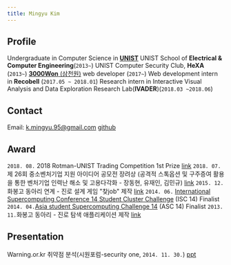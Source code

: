 ```yaml
---
title: Mingyu Kim
---
```


## Profile
Undergraduate in Computer Science in [**UNIST**](http://www.unist.ac.kr)
UNIST School of **Electrical & Computer Engineering**(`2013~`)
UNIST Computer Security Club, **HeXA** (`2013~`)
[**3000Won** (삼천원)](https://3000won.com) web developer (`2017~`)
Web development intern in **Recobell** (`2017.05 ~ 2018.01`)
Research intern in Interactive Visual Analysis and Data Exploration Research Lab(**IVADER**)(`2018.03 ~2018.06`)

## Contact
Email: k.mingyu.95@gmail.com
[github](https://github.com/mango-tree)

## Award

`2018. 08.` 2018 Rotman-UNIST Trading Competition 1st Prize [link](http://ciet.unist.ac.kr/%ed%8a%b8%eb%a0%88%ec%9d%b4%eb%94%a9-%ea%b2%bd%ec%a7%84%eb%8c%80%ed%9a%8c/%ea%b2%b0%ea%b3%bc/)
`2018. 07.` 제 26회 중소벤처기업 지원 아이디어 공모전 장려상 (공격적 스톡옵션 및 구주증여 활용을 통한 벤처기업 인력난 해소 및 고용다각화 - 장동현, 유재인, 김민규) [link](http://news.heraldcorp.com/view.php?ud=20180726000374)
`2015. 12.` 화봉고 동아리 연계 - 진로 설계 게임 "찾job" 제작 [link](http://www.ujeil.com/news/articleView.html?idxno=124243)
`2014. 06.` [International Supercomputing Conference 14 Student Cluster Challenge](http://www.isc-events.com/isc14/student-cluster-competition.html) (ISC 14) Finalist
`2014. 04.`[Asia student Supercomputing Challenge 14](http://www.asc-events.org/ASC14/index14en.php) (ASC 14) Finalist
`2013. 11.`화봉고 동아리 - 진로 탐색 애플리케이션 제작 [link](http://www.newsis.com/ar_detail/view.html?ar_id=NISX20131106_0012492743&cID=10814&pID=10800)

## Presentation
Warning.or.kr 취약점 분석(시원포럼-security one, `2014. 11. 30.`) [ppt](http://www.slideshare.net/mangonamu/warning-for-pdf)
